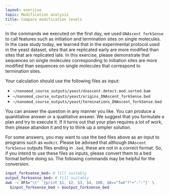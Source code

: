 ```yaml
---
layout: exercise
topic: Modification analysis
title: Compare modification levels
---
```


In the commands we executed on the first day, we used
`DNAscent forkSense` to call features such as initiation
and termination sites on single molecules.
In the case study today, we learned that in the experimental
protocol used in the yeast dataset, sites that are replicated
early are more modified than sites that are replicated late.
In this exercise, please demonstrate that sequences
on single molecules corresponding to initiation sites
are more modified than sequences on single molecules
that correspond to termination sites.

Your calculation should use the following files as input:
- `~/nanomod_course_outputs/yeast/dnascent.detect.mod.sorted.bam`
- `~/nanomod_course_outputs/yeast/origins_DNAscent_forkSense.bed`
- `~/nanomod_course_outputs/yeast/terminations_DNAscent_forkSense.bed`

You can answer the question in any manner you like.
You can produce a quantitative answer or a qualitative answer.
We suggest that you formulate a plan and try to execute it.
If it turns out that your plan requires a lot of work, then
please abandon it and try to think up a simpler solution.

For some answers, you may want to use the bed files above as an
input to programs such as `modkit`.
Please be advised that although `DNAscent forkSense`
outputs files ending in `.bed`, these are not in a correct format.
So, if you intend to use these files as inputs, please convert
them to a bed format before doing so.
The following commands may be helpful for the conversion.

```bash
input_forksense_bed= # fill suitably
output_forksense_bed= # fill suitably
awk -v OFS="\t" '{print $1, $2, $3, $4, 100, $8=="fwd"?"+":"-"}' \
  $input_forksense_bed > $output_forksense_bed
```